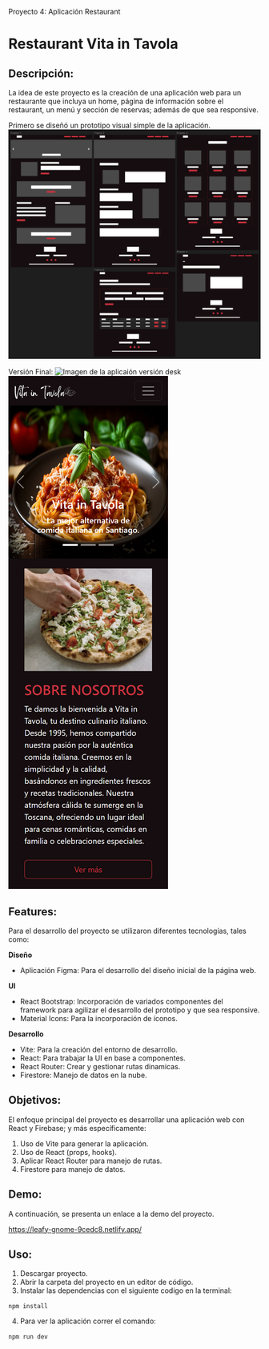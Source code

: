 Proyecto 4: Aplicación Restaurant
# Restaurant Vita in Tavola

## **Descripción:**
La idea de este proyecto es la creación de una aplicación web para un restaurante que incluya un home, página de información sobre el restaurant, un menú y sección de reservas; además de que sea responsive.

Primero se diseñó un prototipo visual simple de la aplicación.
![Imagen del prototipo de diseño de la aplicaión](./src/assets/readme/design.png)

Versión Final:
![Imagen de la aplicaión versión desk](./src/assets/readme/final-desk.png)
![Imagen de la aplicaión versión mobile](./src/assets/readme/final-mobile.png)

## **Features:**
Para el desarrollo del proyecto se utilizaron diferentes tecnologías, tales como:

**Diseño**
- Aplicación Figma: Para el desarrollo del diseño inicial de la página web.

**UI**
- React Bootstrap: Incorporación de variados componentes del framework para agilizar el desarrollo del prototipo y que sea responsive.
- Material Icons: Para la incorporación de íconos.

**Desarrollo**
- Vite: Para la creación del entorno de desarrollo.
- React: Para trabajar la UI en base a componentes.
- React Router: Crear y gestionar rutas dinamicas.
- Firestore: Manejo de datos en la nube.

## **Objetivos:**
El enfoque principal del proyecto es desarrollar una aplicación web con React y Firebase; y más específicamente:
1. Uso de Vite para generar la aplicación.
2. Uso de React (props, hooks).
3. Aplicar React Router para manejo de rutas.
4. Firestore para manejo de datos.

## **Demo:**
A continuación, se presenta un enlace a la demo del proyecto.

https://leafy-gnome-9cedc8.netlify.app/

## **Uso:**
1. Descargar proyecto.
2. Abrir la carpeta del proyecto en un editor de código.
3. Instalar las dependencias con el siguiente codigo en la terminal:
```
npm install
```
4. Para ver la aplicación correr el comando:
```
npm run dev
```